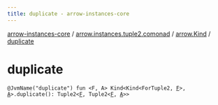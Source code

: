 ```yaml
---
title: duplicate - arrow-instances-core
---
```


[arrow-instances-core](../../index.html) / [arrow.instances.tuple2.comonad](../index.html) / [arrow.Kind](index.html) / [duplicate](./duplicate.html)

# duplicate

`@JvmName("duplicate") fun <F, A> Kind<Kind<ForTuple2, `[`F`](duplicate.html#F)`>, `[`A`](duplicate.html#A)`>.duplicate(): Tuple2<`[`F`](duplicate.html#F)`, Tuple2<`[`F`](duplicate.html#F)`, `[`A`](duplicate.html#A)`>>`